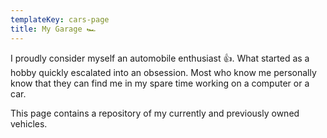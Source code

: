 ```yaml
---
templateKey: cars-page
title: My Garage 🏎
---
```



I proudly consider myself an automobile enthusiast 👍. What started as a hobby quickly escalated into an obsession. Most who know me personally know that they can find me in my spare time working on a computer or a car. 

This page contains a repository of my currently and previously owned vehicles. 